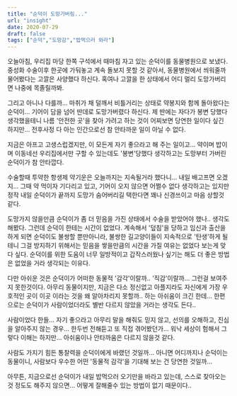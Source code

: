 ```yaml
---
title: "순덕이 도망가버림..."
url: "insight"
date: 2020-07-29
draft: false
tags: ["순덕","도망감","밥먹으러 와라"]
---
```

오늘아침, 우리집 마당 한쪽 구석에서 때마침 자고 있는 순덕이를 동물병원으로 보냈다.
중성화 수술이후 한곳에 가둬놓고 계속 돌보지 못할 것 같아서,
동물병원에서 씌워줄까 물어봤다는 고깔은 사양했다 하신다.
혹여나 고깔을 한 상태에서 어디 멀리 도망가버리면 나중에 목졸릴까봐.

그리고 아니나 다를까... 마취가 채 덜깨서 비틀거리는 상태로 약봉지와 함께 돌아왔다는
순덕이... 기어이 담을 넘어 딴데로 도망가버렸다 하신다.
제 딴에는 자다가 봉변 당했다 생각했을테니 나름 '안전한 곳'을 찾아 가려고 하는 것이
어찌보면 당연한 일이다 싶긴 하지만...
전후사정 다 아는 인간으로선 참 안타까운 일이 아닐 수 없다.

지금은 아프고 고생스럽겠지만, 이 모든게 자기 좋으라고 해 주는 일이고...
약이며 밥이며 이동네선 우리집에서만 구할 수 있는데도 '봉변'당했다 생각하고는
도망부터 가버린 순덕이가 참 안타깝다.

수술할때 투약한 항생제 약기운은 오늘까지는 지속될거라 했다니...
내일 배고프면 오겠지... 그때 약 먹이자 기다리고 있고,
기어이 오지 않으면 어쩔수 없다 생각하고는 있지만
정작 내일 순덕이가 끝까지 도망가 숨어버리길 택한다면
꽤나 신경쓰이고 마음 상할것 같다.

도망가지 않을만큼 순덕이가 좀 더 믿음을 가진 상태에서 수술을 받았어야 했나.. 생각도 해봤다.
그런데 순덕이 한테는 시간이 없었다. 계속해서 '덮침'을 당하고 임신과 출산을 하게 되면
순덕이도 불쌍할 뿐만아니라, 불쌍한 길고양이들이 지속적으로 '탄생'하게 될테니
그걸 방지하기 위해서는 믿음을 쌓을만큼의 시간을 가질 여유는 없었다 보는게 맞다 싶다.
순덕이를 위한 도움이 너무 일방적이고 갑작스러웠나 싶기는 해도
더 좋은 방법은 없었을 거라 생각되는 이유다.

다만 아쉬운 것은 순덕이가 어떠한 동물적 '감각'이랄까.. '직감'이랄까...
그런걸 보여주지 못한것이다.
아무리 동물이지만, 지금은 다소 정신없고 아플지라도 자신에게 가장 우호적인 곳이
이곳 이라는 것을 왜 알아차리지 못할까.. 하는 아쉬움이 크긴 한데...
한편으로는 순덕이가 사람이었더라도 별반 다르지 않았을 거라는 생각도 든다..

사람이었다 한들... 자기 좋으라고 아무리 말을 해줘도 믿지 않고,
선의를 오해하고, 진심을 알아주지 않는 경우... 한두번 전해듣고 또 직접 겪어봤던가...
워낙 세상이 험해서 그렇다 이해는 하지만... 아쉬움이나 안타까움은 다르지 않을것 같다.

사람도 가지기 힘든 통찰력을 순덕이에게 바랬던 것일까...
아니면 어디까지나 순덕이는 동물이니,
사람보다 우수한 어떤 '동물적 감각'을 기대해 보는 건 당연한 것일까...

아무튼, 지금으로선 순덕이가 내일 밥먹으러 오기만을 바라고 있는데,
스스로 찾아오는 것 정도도 해주지 않으면... 어떻게 잘해줄수 있는 방법이 없기 때문이다..
